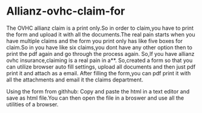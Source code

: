 # Allianz-ovhc-claim-for
The OVHC allianz claim is a print only.So in order to claim,you have to print the form and upload it with all the documents.The real pain starts when you have multiple claims and the form you print only has like five boxes for claim.So in you have like six claims,you dont have any other option then to print the pdf again and go through the process again.
So,If you have allianz ovhc insurance,claiming is  a real pain in a**.
So,created a form so that you can utilize browser auto fill settings, upload all documents and then just pdf print it and attach as a email.
After filling the form,you can pdf print it with all the attachments and email it the claims department.

Using the form from githhub:
Copy and paste the html in a text editor and save as html file.You can then open the file in a broswer and use all the utilities of a browser.
